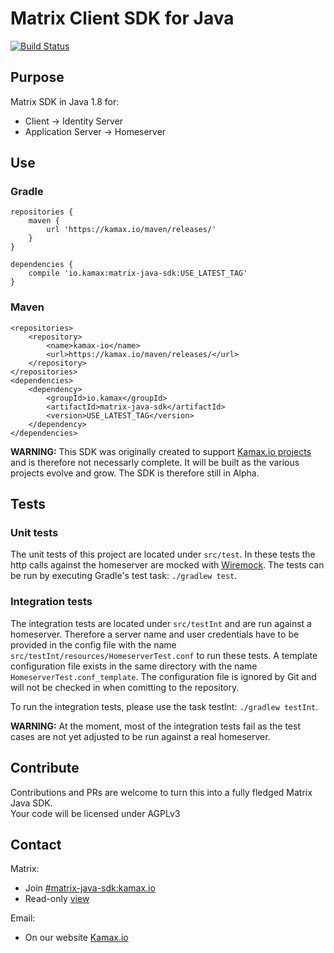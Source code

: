 # Matrix Client SDK for Java
[![Build Status](https://travis-ci.org/kamax-io/matrix-java-sdk.svg?branch=master)](https://travis-ci.org/kamax-io/matrix-java-sdk)

## Purpose
Matrix SDK in Java 1.8 for:
- Client -> Identity Server
- Application Server -> Homeserver

## Use
### Gradle
```
repositories {
    maven {
        url 'https://kamax.io/maven/releases/'
    }
}

dependencies {
    compile 'io.kamax:matrix-java-sdk:USE_LATEST_TAG'
}
```

### Maven
```
<repositories>
    <repository>
        <name>kamax-io</name>
        <url>https://kamax.io/maven/releases/</url>
    </repository>
</repositories>
<dependencies>
    <dependency>
        <groupId>io.kamax</groupId>
        <artifactId>matrix-java-sdk</artifactId>
        <version>USE_LATEST_TAG</version>
    </dependency>
</dependencies>
```
**WARNING:** This SDK was originally created to support [Kamax.io projects](https://github.com/kamax-io) and is therefore not necessarly complete. It will be built as the various projects evolve and grow. The SDK is therefore still in Alpha.

## Tests
### Unit tests
The unit tests of this project are located under `src/test`. In these tests the http calls against the homeserver are mocked with [Wiremock](http://wiremock.org/). The tests can be run by executing Gradle's test task: `./gradlew test`.

### Integration tests
The integration tests are located under `src/testInt` and are run against a homeserver. Therefore a server name
and user credentials have to be provided in the config file with the name `src/testInt/resources/HomeserverTest.conf` to run these tests. A template configuration file exists in the
same directory with the name `HomeserverTest.conf_template`. The configuration file is ignored by Git and will not be checked in when comitting to the repository.

To run the integration tests, please use the task testInt: `./gradlew testInt`.

**WARNING:** At the moment, most of the integration tests fail as the test cases are not yet adjusted to be run against a real homeserver.


## Contribute
Contributions and PRs are welcome to turn this into a fully fledged Matrix Java SDK.  
Your code will be licensed under AGPLv3

## Contact
Matrix:
- Join [#matrix-java-sdk:kamax.io](https://matrix.to/#/#matrix-java-sdk:kamax.io)
- Read-only [view](https://view.matrix.org/room/!fQxAyfvcUDMivbUqFX:kamax.io/)

Email:
- On our website [Kamax.io](https://www.kamax.io)
